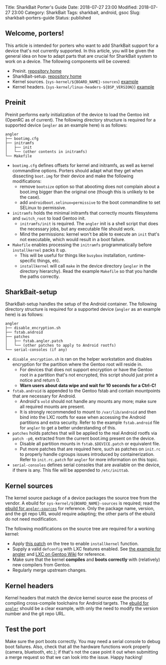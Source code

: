Title: SharkBait Porter's Guide
Date: 2018-07-27 23:00
Modified: 2018-07-27 23:00
Category: SharkBait
Tags: sharkbait, android, gsoc
Slug: sharkbait-porters-guide
Status: published

## Welcome, porters!

This article is intended for porters who want to add SharkBait support for a device that's not currently supported.  In this article, you will be given the general idea on how to adapt parts that are crucial for SharkBait system to work on a device.  The following components will be covered:

  * Preinit.  [repository home](https://github.com/KireinaHoro/preinit)
  * SharkBait-setup. [repository home](https://github.com/KireinaHoro/sharkbait-setup)
  * Kernel sources. (`sys-kernel/${BOARD_NAME}-sources`) [example](https://github.com/KireinaHoro/android/tree/master/sys-kernel/angler-sources)
  * Kernel headers. (`sys-kernel/linux-headers-${BSP_VERSION}`) [example](https://github.com/KireinaHoro/android/tree/master/sys-kernel/liunx-headers)

## Preinit

Preinit performs early initialization of the device to load the Gentoo init (OpenRC as of current).  The following directory structure is required for a supported device (`angler` as an example here) is as follows:

```
angler
├── bootimg.cfg
├── initramfs
│   ├── init
│   └── (other contents in initramfs)
└── Makefile
```

  * `bootimg.cfg` defines offsets for kernel and initramfs, as well as kernel commandline options.  Porters should adapt what they get when dissecting `boot.img` for their device and make the following modifications:
    * remove `bootsize` option so that abootimg does not complain about a boot.img bigger than the original one (though this is unlikely to be the case).
    * add `androidboot.selinux=permissive` to the boot commandline to set SELinux to permissive.
  * `initramfs` holds the minimal initramfs that correctly mounts filesystems and `switch_root` to load Gentoo init.
    * `initramfs/init` is required.  The `angler` init is a shell script that does the necessary jobs, but any executable file should work.
    * Mind the permissions: kernel won't be able to execute an `init` that's not executable, which would result in a boot failure.
  * `Makefile` enables processing the `initramfs` programmatically before `installkernel` packs it up.
    * This will be useful for things like `busybox` installation, runtime-specific things, etc.
    * `installkernel` will call `make` in the device directory (`angler` in the directory hierarchy).  Read the example `Makefile` so that you handle the paths correctly.

## SharkBait-setup

SharkBait-setup handles the setup of the Android container.  The following directory structure is required for a supported device (`angler` as an example here) is as follows:

```
angler
├── disable_encryption.sh
├── fstab.android
├── patches
│   ├── fstab.angler.patch
│   └── (other patches to apply to Android rootfs)
└── serial-consoles (if any)
```

  * `disable_encryption.sh` is ran on the helper workstation and disables encryption for the partition where the Gentoo root will reside in.
    * For devices that does not support encryption or have the Gentoo root in a partition that's not encrypted, this script should just print a notice and return 0.
    * **Warn users about data wipe and wait for 10 seconds for a Ctrl-C!**
  * `fstab.android` is appended to the Gentoo fstab and contain mountpoints that are necessary for Android.
    * Android's `vold` should not handle any mounts any more; make sure all required mounts are present.
    * It is strongly recommended to mount to `/var/lib/android` and then bind into the LXC rootfs for ease when accessing the Android partitions and extra security.  Refer to the example `fstab.android` file for `angler` to get a better understanding of this.
  * `patches` holds patches that will be applied to the real Android rootfs via `patch -p0`, extracted from the current boot.img present on the device.
    * Disable all partition mounts in `fstab.$DEVICE.patch` or equivalent file.
    * Put more patches that are required here, such as patches on `init.rc` to properly handle cgroups issues introduced by containerization.  Refer to `init.rc.patch` for `angler` for more information on this topic.
  * `serial-consoles` defines serial consoles that are available on the device, if there is any.  This file will be appended to `/etc/inittab`.

## Kernel sources

The kernel source package of a device packages the source tree from the vendor.  A ebuild for `sys-kernel/${BOARD_NAME}-sources` is required; read the [ebuild for `angler-sources`](https://github.com/KireinaHoro/android/blob/master/sys-kernel/angler-sources/angler-sources-3.10.73.ebuild) for reference.  Only the package name, version, and the git repo URL would require adapting; the other parts of the ebuild do not need modification.

The following modifications on the source tree are required for a working kernel:

  * Apply [this patch](https://github.com/KireinaHoro/android_kernel_huawei_angler/commit/be819350157b2aadcbc8db7001119130f0e51bad.patch) on the tree to enable `installkernel` function.
  * Supply a valid `defconfig` with LXC features enabled.  See [the example for angler](https://github.com/KireinaHoro/android_kernel_huawei_angler/blob/sharkbait/arch/arm64/configs/sharkbait_angler_defconfig) and [LXC on Gentoo Wiki](https://wiki.gentoo.org/wiki/LXC#Kernel_options_required) for reference.
  * Make sure that the kernel **compiles** and **boots correctly** with (relatively) new compilers from Gentoo.
  * Regularly merge upstream changes.

## Kernel headers

Kernel headers that match the device kernel source ease the process of compiling cross-compile toolchains for Android targets.  The [ebuild for `angler`](https://github.com/KireinaHoro/android/blob/master/sys-kernel/linux-headers/linux-headers-3.10.73.ebuild) should be a clear example, with only the need to modify the version number and the git repo URL.

## Test the port

Make sure the port boots correctly.  You may need a serial console to debug boot failures.  Also, check that all the hardware functions work properly (camera, bluetooth, etc.); if that's not the case point it out when submitting a merge request so that we can look into the issue.  Happy hacking!
